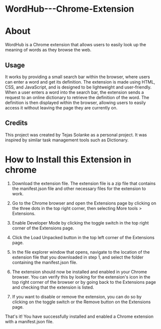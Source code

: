 # WordHub---Chrome-Extension

# About

WordHub is a Chrome extension that allows users to easily look up the meaning of words as they browse the web.

## Usage

It works by providing a small search bar within the browser, where users can enter a word and get its definition. The extension is made using HTML, CSS, and JavaScript, and is designed to be lightweight and user-friendly. When a user enters a word into the search bar, the extension sends a request to an online dictionary to retrieve the definition of the word. The definition is then displayed within the browser, allowing users to easily access it without leaving the page they are currently on.

## Credits

This project was created by Tejas Solanke as a personal project. It was inspired by similar task management tools such as Dictionary.


# How to Install this Extension in chrome 

1. Download the extension file. The extension file is a zip file that contains the manifest.json file and other necessary files for the extension to work.

2. Go to the Chrome browser and open the Extensions page by clicking on the three dots in the top right corner, then selecting More tools > Extensions.

3. Enable Developer Mode by clicking the toggle switch in the top right corner of the Extensions page.

4. Click the Load Unpacked button in the top left corner of the Extensions page.

5. In the file explorer window that opens, navigate to the location of the extension file that you downloaded in step 1, and select the folder containing the manifest.json file.

6. The extension should now be installed and enabled in your Chrome browser. You can verify this by looking for the extension's icon in the top right corner of the browser or by going back to the Extensions page and checking that the extension is listed.

7. If you want to disable or remove the extension, you can do so by clicking on the toggle switch or the Remove button on the Extensions page.

That's it! You have successfully installed and enabled a Chrome extension with a manifest.json file.
